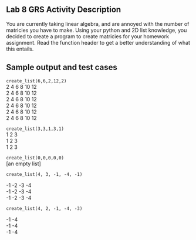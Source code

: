 ## Lab 8 GRS Activity Description
You are currently taking linear algebra, and are annoyed with the number of matricies you have to make. Using your python and 2D list knowledge, you decided to create a program to create matricies for your homework assignment.
Read the function header to get a better understanding of what this entails.

## Sample output and test cases

`create_list(6,6,2,12,2)`  
2 4 6 8 10 12  
2 4 6 8 10 12  
2 4 6 8 10 12  
2 4 6 8 10 12  
2 4 6 8 10 12  
2 4 6 8 10 12  

`create_list(3,3,1,3,1)`  
1 2 3  
1 2 3  
1 2 3   


`create_list(0,0,0,0,0)`  
\[an empty list]   

`create_list(4, 3, -1, -4, -1)`    

-1 -2 -3 -4  
-1 -2 -3 -4   
-1 -2 -3 -4    

`create_list(4, 2, -1, -4, -3)`  

-1 -4  
-1 -4  
-1 -4  

